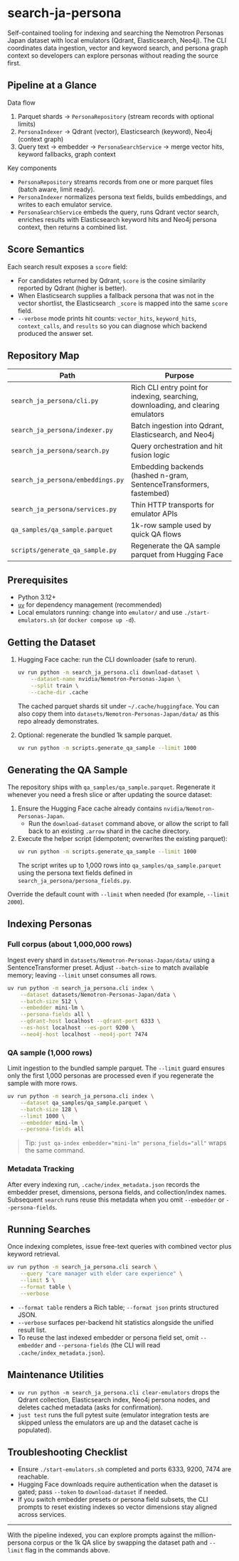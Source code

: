 # search-ja-persona

Self-contained tooling for indexing and searching the Nemotron Personas Japan dataset with local emulators (Qdrant, Elasticsearch, Neo4j). The CLI coordinates data ingestion, vector and keyword search, and persona graph context so developers can explore personas without reading the source first.

## Pipeline at a Glance

Data flow

1. Parquet shards -> `PersonaRepository` (stream records with optional limits)
2. `PersonaIndexer` -> Qdrant (vector), Elasticsearch (keyword), Neo4j (context graph)
3. Query text -> embedder -> `PersonaSearchService` -> merge vector hits, keyword fallbacks, graph context

Key components

- `PersonaRepository` streams records from one or more parquet files (batch aware, limit ready).
- `PersonaIndexer` normalizes persona text fields, builds embeddings, and writes to each emulator service.
- `PersonaSearchService` embeds the query, runs Qdrant vector search, enriches results with Elasticsearch keyword hits and Neo4j persona context, then returns a combined list.

## Score Semantics

Each search result exposes a `score` field:

- For candidates returned by Qdrant, `score` is the cosine similarity reported by Qdrant (higher is better).
- When Elasticsearch supplies a fallback persona that was not in the vector shortlist, the Elasticsearch `_score` is mapped into the same `score` field.
- `--verbose` mode prints hit counts: `vector_hits`, `keyword_hits`, `context_calls`, and `results` so you can diagnose which backend produced the answer set.

## Repository Map

| Path | Purpose |
|------|---------|
| `search_ja_persona/cli.py` | Rich CLI entry point for indexing, searching, downloading, and clearing emulators |
| `search_ja_persona/indexer.py` | Batch ingestion into Qdrant, Elasticsearch, and Neo4j |
| `search_ja_persona/search.py` | Query orchestration and hit fusion logic |
| `search_ja_persona/embeddings.py` | Embedding backends (hashed n-gram, SentenceTransformers, fastembed) |
| `search_ja_persona/services.py` | Thin HTTP transports for emulator APIs |
| `qa_samples/qa_sample.parquet` | 1k-row sample used by quick QA flows |
| `scripts/generate_qa_sample.py` | Regenerate the QA sample parquet from Hugging Face |

## Prerequisites

- Python 3.12+
- [`uv`](https://github.com/astral-sh/uv) for dependency management (recommended)
- Local emulators running: change into `emulator/` and use `./start-emulators.sh` (or `docker compose up -d`).

## Getting the Dataset

1. Hugging Face cache: run the CLI downloader (safe to rerun).
   ```bash
   uv run python -m search_ja_persona.cli download-dataset \
       --dataset-name nvidia/Nemotron-Personas-Japan \
       --split train \
       --cache-dir .cache
   ```
   The cached parquet shards sit under `~/.cache/huggingface`. You can also copy them into `datasets/Nemotron-Personas-Japan/data/` as this repo already demonstrates.

2. Optional: regenerate the bundled 1k sample parquet.
   ```bash
   uv run python -m scripts.generate_qa_sample --limit 1000
   ```

## Generating the QA Sample

The repository ships with `qa_samples/qa_sample.parquet`. Regenerate it whenever you
need a fresh slice or after updating the source dataset:

1. Ensure the Hugging Face cache already contains `nvidia/Nemotron-Personas-Japan`.
   - Run the `download-dataset` command above, or allow the script to fall back to
     an existing `.arrow` shard in the cache directory.
2. Execute the helper script (idempotent; overwrites the existing parquet):
   ```bash
   uv run python -m scripts.generate_qa_sample --limit 1000
   ```
   The script writes up to 1,000 rows into `qa_samples/qa_sample.parquet` using the persona
   text fields defined in `search_ja_persona/persona_fields.py`.

Override the default count with `--limit` when needed (for example, `--limit 2000`).

## Indexing Personas

### Full corpus (about 1,000,000 rows)

Ingest every shard in `datasets/Nemotron-Personas-Japan/data/` using a SentenceTransformer preset. Adjust `--batch-size` to match available memory; leaving `--limit` unset consumes all rows.

```bash
uv run python -m search_ja_persona.cli index \
    --dataset datasets/Nemotron-Personas-Japan/data \
    --batch-size 512 \
    --embedder mini-lm \
    --persona-fields all \
    --qdrant-host localhost --qdrant-port 6333 \
    --es-host localhost --es-port 9200 \
    --neo4j-host localhost --neo4j-port 7474
```

### QA sample (1,000 rows)

Limit ingestion to the bundled sample parquet. The `--limit` guard ensures only the first 1,000 personas are processed even if you regenerate the sample with more rows.

```bash
uv run python -m search_ja_persona.cli index \
    --dataset qa_samples/qa_sample.parquet \
    --batch-size 128 \
    --limit 1000 \
    --embedder mini-lm \
    --persona-fields all
```

> Tip: `just qa-index embedder="mini-lm" persona_fields="all"` wraps the same command.

### Metadata Tracking

After every indexing run, `.cache/index_metadata.json` records the embedder preset, dimensions, persona fields, and collection/index names. Subsequent `search` runs reuse this metadata when you omit `--embedder` or `--persona-fields`.

## Running Searches

Once indexing completes, issue free-text queries with combined vector plus keyword retrieval.

```bash
uv run python -m search_ja_persona.cli search \
    --query "care manager with elder care experience" \
    --limit 5 \
    --format table \
    --verbose
```

- `--format table` renders a Rich table; `--format json` prints structured JSON.
- `--verbose` surfaces per-backend hit statistics alongside the unified result list.
- To reuse the last indexed embedder or persona field set, omit `--embedder` and `--persona-fields` (the CLI will read `.cache/index_metadata.json`).

## Maintenance Utilities

- `uv run python -m search_ja_persona.cli clear-emulators` drops the Qdrant collection, Elasticsearch index, Neo4j persona nodes, and deletes cached metadata (asks for confirmation).
- `just test` runs the full pytest suite (emulator integration tests are skipped unless the emulators are up and the dataset cache is populated).

## Troubleshooting Checklist

- Ensure `./start-emulators.sh` completed and ports 6333, 9200, 7474 are reachable.
- Hugging Face downloads require authentication when the dataset is gated; pass `--token` to `download-dataset` if needed.
- If you switch embedder presets or persona field subsets, the CLI prompts to reset existing indexes so vector dimensions stay aligned across services.

---

With the pipeline indexed, you can explore prompts against the million-persona corpus or the 1k QA slice by swapping the dataset path and `--limit` flag in the commands above.
